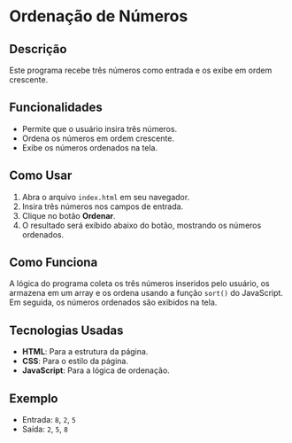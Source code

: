 # Ordenação de Números

## Descrição
Este programa recebe três números como entrada e os exibe em ordem crescente.

## Funcionalidades
- Permite que o usuário insira três números.
- Ordena os números em ordem crescente.
- Exibe os números ordenados na tela.

## Como Usar
1. Abra o arquivo `index.html` em seu navegador.
2. Insira três números nos campos de entrada.
3. Clique no botão **Ordenar**.
4. O resultado será exibido abaixo do botão, mostrando os números ordenados.

## Como Funciona
A lógica do programa coleta os três números inseridos pelo usuário, os armazena em um array e os ordena usando a função `sort()` do JavaScript. Em seguida, os números ordenados são exibidos na tela.

## Tecnologias Usadas
- **HTML**: Para a estrutura da página.
- **CSS**: Para o estilo da página.
- **JavaScript**: Para a lógica de ordenação.

## Exemplo
- Entrada: `8`, `2`, `5`
- Saída: `2`, `5`, `8`
